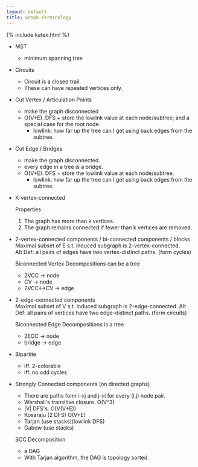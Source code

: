 ```yaml
---
layout: default
title: Graph Terminology
---
```


{% include katex.html %}

* MST
   - minimum spanning tree

* Circuits
   - Circuit is a closed trail. 
   - These can have repeated vertices only.

* Cut Vertex / Articulation Points
   - make the graph disconnected
   - O(V+E). DFS + store the lowlink value at each node/subtree; and a special case for the root node.
      - lowlink: how far up the tree can I get using back edges from the subtree.

* Cut Edge / Bridges
   - make the graph disconnected.
   - every edge in a tree is a bridge.
   - O(V+E). DFS + store the lowlink value at each node/subtree.
      - lowlink: how far up the tree can I get using back edges from the subtree.

* K-vertex-connected

   Properties
   1. The graph has more than k vertices.
   2. The graph remains connected if fewer than k vertices are removed.

* 2-vertex-connected components / bi-connected components / blocks  
   Maximal subset of E s.t. induced subgraph is 2-vertex-connected.  
   Alt Def: all pairs of edges have two vertex-distinct paths. (form cycles)

   Biconnected Vertex Decompositions can be a tree
   * 2VCC -> node
   * CV -> node
   * 2VCC<->CV -> edge

* 2-edge-connected components  
   Maximal subset of V s.t. induced subgraph is 2-edge-connected.
   Alt Def: all pairs of vertices have two edge-distinct paths. (form circuits)

   Biconnected Edge Decompositions is a tree
   * 2ECC -> node
   * bridge -> edge

* Bipartite
   * iff. 2-colorable
   * iff. no odd cycles

* Strongly Connected components (on directed graphs)
   * There are paths fomr i->j and j->i for every (i,j) node pair.
   * Warshall's transitive closure.    O(V^3)
   * |V| DFS's.                        O(V(V+E))
   * Kosaraju (2 DFS)                  O(V+E)
   * Tarjan (use stacks)(lowlink DFS)
   * Gabow (use stacks)

   SCC Decomposition
   * a DAG
   * With Tarjan algorithm, the DAG is topology sorted.

   